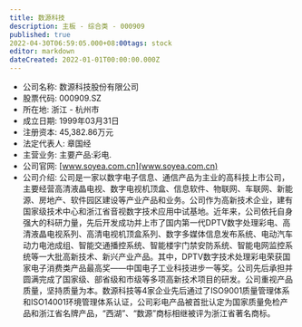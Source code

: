 ```yaml
---
title: 数源科技
description: 主板 - 综合类 - 000909
published: true
2022-04-30T06:59:05.000+08:00tags: stock
editor: markdown
dateCreated: 2022-01-01T00:00:00.000Z
---
```


- 公司名称: 数源科技股份有限公司
- 股票代码: 000909.SZ
- 所在地: 浙江 - 杭州市
- 成立日期: 1999年03月31日
- 注册资本: 45,382.86万元
- 法定代表人: 章国经
- 主营业务: 主要产品:彩电.
- 公司官网: [www.soyea.com.cn](www.soyea.com.cn)
- 公司介绍: 公司是一家以数字电子信息、通信产品为主业的高科技上市公司，主要经营高清液晶电视、数字电视机顶盒、信息软件、物联网、车联网、新能源、房地产、软件园区建设等产业产品和业务。公司作为高新技术企业，建有国家级技术中心和浙江省音视数字技术应用中试基地。近年来，公司依托自身强大的科研力量，先后开发成功并上市了国内第一代DPTV数字处理彩电、高清液晶电视系列、高清电视机顶盒系列、数字多媒体信息发布系统、电动汽车动力电池成组、智能交通播控系统、智能楼宇门禁安防系统、智能电网监控系统等一大批高新技术、新兴产业产品。其中，DPTV数字技术处理彩电荣获国家电子消费类产品最高奖——中国电子工业科技进步一等奖。公司先后承担并圆满完成了国家级、部省级和市级等多项高新技术项目的研发。公司重视产品质量，坚持质量为本。数源科技等4家企业先后通过了ISO9001质量管理体系和ISO14001环境管理体系认证，公司彩电产品被首批认定为国家质量免检产品和浙江省名牌产品，“西湖”、“数源”商标相继被评为浙江省著名商标。


